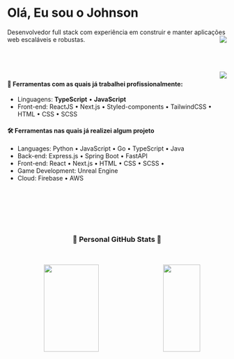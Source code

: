 # Olá, Eu sou o Johnson

<p>

Desenvolvedor full stack com experiência em construir e manter aplicações web escaláveis e robustas. <span align="center"> 
   <a href="https://www.buymeacoffee.com/simeonejohnson">
   <img align="right" src="https://img.shields.io/badge/Buy%20Me%20a%20Coffee-ffdd00?style=for-the-badge&logo=buy-me-a-coffee&logoColor=black" />
   </a>
   </span>
</p>

<br>
<br>
<br>

<img align=right src="./img/coffe.png"/>

#### 🧶 Ferramentas com as quais já trabalhei profissionalmente:

- Linguagens: **TypeScript** • **JavaScript**
- Front-end: ReactJS • Next.js • Styled-components • TailwindCSS • HTML • CSS • SCSS

#### 🛠 Ferramentas nas quais já realizei algum projeto

- Languages: Python • JavaScript • Go • TypeScript • Java
- Back-end: Express.js • Spring Boot • FastAPI 
- Front-end: React • Next.js • HTML • CSS • SCSS •
- Game Development: Unreal Engine
- Cloud: Firebase • AWS

<br>

<br>

<br>

<br>

<br>

<h3 align="center">🌟 Personal GitHub Stats 🌟</h3>

<br>

<p align="center">
   
 <img width="50%"  height="200px" src="https://github-readme-stats.vercel.app/api?username=Sjhns&count_private=true&include_all_commits=true&show_icons=true&theme=radical" />
   
<img align="right" height="200px" width="41%" src="https://github-readme-stats.vercel.app/api/top-langs/?username=Sjhns&theme=omni&langs_count=8&hide=html&hide_border=false&include_all_commits=false&count_private=false&layout=compact" />
</p>

<br>

